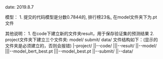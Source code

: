 date: 2019.8.7

模型：
    1. 提交的代码模型是分数0.7844的, 排行榜23名, 在model文件夹下为.pt文件

其他说明：
    1. 在code下建立新的文件夹result，用于保存验证集的预测结果
    2. project文件夹下建立三个文件夹: model/  submit/   data/
    文件结构如下：(显示的文件夹是必须建立的，否则会报错)
    |-project/
    ||--code/
    |||--result/
    ||--model/
    |||--model_bert_best.pt
    |||--model_best.pt
    ||--submit/
    ||--data/


